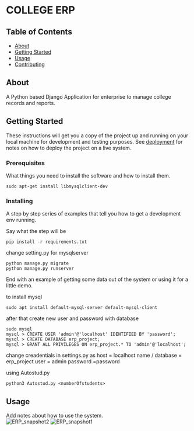 
  # COLLEGE ERP

## Table of Contents

- [About](#about)
- [Getting Started](#getting_started)
- [Usage](#usage)
- [Contributing](../CONTRIBUTING.md)

## About <a name = "about"></a>

A Python based Django Application for enterprise to manage college records and reports.

## Getting Started <a name = "getting_started"></a>

These instructions will get you a copy of the project up and running on your local machine for development and testing purposes. See [deployment](#deployment) for notes on how to deploy the project on a live system.

### Prerequisites

What things you need to install the software and how to install them.

```
sudo apt-get install libmysqlclient-dev
```

### Installing

A step by step series of examples that tell you how to get a development env running.

Say what the step will be

```
pip install -r requirements.txt
```
change setting.py for mysqlserver 
```
python manage.py migrate 
python manage.py runserver
```

End with an example of getting some data out of the system or using it for a little demo.

to install mysql 
```
sudo apt install default-mysql-server default-mysql-client
```
after that create new user and password with database 
```
sudo mysql
mysql > CREATE USER 'admin'@'localhost' IDENTIFIED BY 'password';
mysql > CREATE DATABASE erp_project;
mysql > GRANT ALL PRIVILEGES ON erp_project.* TO 'admin'@'localhost';
```

change creadentials in settings.py as
host = localhost
name / database = erp_project
user = admin
password =password


using Autostud.py
```
python3 Autostud.py <numberOfstudents>
```
## Usage <a name = "usage"></a>

Add notes about how to use the system.
<br>
![ERP_snapshot2](https://user-images.githubusercontent.com/59028345/115144907-c2338300-a06c-11eb-8ba8-b3106a1c0ed3.jpeg)
![ERP_snapshot1](https://user-images.githubusercontent.com/59028345/115144915-c6f83700-a06c-11eb-9724-ba3787620f9e.jpeg)
